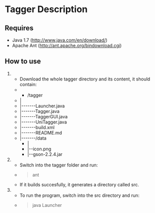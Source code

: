 Tagger Description
====================

Requires
---------------------
+	Java 1.7  (http://www.java.com/en/download/)
+	Apache Ant (http://ant.apache.org/bindownload.cgi)

How to use
---------------------
1. - Download the whole tagger directory and its content, it should contain:
	- + /tagger
	- |
	- |-------Launcher.java
	- |-------Tagger.java
	- |-------TaggerGUI.java
	- |-------UniTagger.java
	- |-------build.xml
	- |-------README.md
	- |-------/data
		-	|
		- 	|--icon.png
		- 	|--gson-2.2.4.jar
	
2.	- Switch into the tagger folder and run:
	- > ant
	- If it builds succesfully, it generates a directory called src.
	
3. - To run the program, switch into the src directory and run:
   - > java Launcher